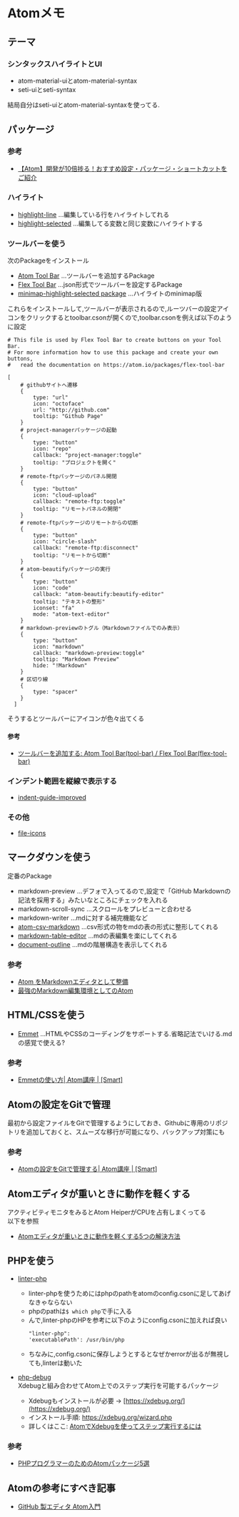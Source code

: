 # Atomメモ
## テーマ
### シンタックスハイライトとUI
- atom-material-uiとatom-material-syntax
- seti-uiとseti-syntax

結局自分はseti-uiとatom-material-syntaxを使ってる.

## パッケージ
### 参考
- [【Atom】開発が10倍捗る！おすすめ設定・パッケージ・ショートカットをご紹介](https://tech-camp.in/note/technology/1079/)

### ハイライト
- [highlight-line](https://atom.io/packages/highlight-line) ...編集している行をハイライトしてれる
- [highlight-selected](https://atom.io/packages/highlight-selected) ...編集してる変数と同じ変数にハイライトする

### ツールバーを使う
次のPackageをインストール
- [Atom Tool Bar](https://atom.io/packages/tool-bar) ...ツールバーを追加するPackage
- [Flex Tool Bar](https://atom.io/packages/flex-tool-bar) ...json形式でツールバーを設定するPackage
- [minimap-highlight-selected package](https://atom.io/packages/minimap-highlight-selected) ...ハイライトのminimap版

これらをインストールして,ツールバーが表示されるので,ルーツバーの設定アイコンをクリックするとtoolbar.csonが開くので,toolbar.csonを例えば以下のように設定  

```
# This file is used by Flex Tool Bar to create buttons on your Tool Bar.
# For more information how to use this package and create your own buttons,
#   read the documentation on https://atom.io/packages/flex-tool-bar

[
    # githubサイトへ遷移
    {
        type: "url"
        icon: "octoface"
        url: "http://github.com"
        tooltip: "Github Page"
    }
    # project-managerパッケージの起動
    {
        type: "button"
        icon: "repo"
        callback: "project-manager:toggle"
        tooltip: "プロジェクトを開く"
    }
    # remote-ftpパッケージのパネル開閉
    {
        type: "button"
        icon: "cloud-upload"
        callback: "remote-ftp:toggle"
        tooltip: "リモートパネルの開閉"
    }
    # remote-ftpパッケージのリモートからの切断
    {
        type: "button"
        icon: "circle-slash"
        callback: "remote-ftp:disconnect"
        tooltip: "リモートから切断"
    }
    # atom-beautifyパッケージの実行
    {
        type: "button"
        icon: "code"
        callback: "atom-beautify:beautify-editor"
        tooltip: "テキストの整形"
        iconset: "fa"
        mode: "atom-text-editor"
    }
    # markdown-previewのトグル（Markdownファイルでのみ表示）
    {
        type: "button"
        icon: "markdown"
        callback: "markdown-preview:toggle"
        tooltip: "Markdown Preview"
        hide: "!Markdown"
    }
    # 区切り線
    {
        type: "spacer"
    }
  ]

```

そうするとツールバーにアイコンが色々出てくる


#### 参考
- [ツールバーを追加する: Atom Tool Bar(tool-bar) / Flex Tool Bar(flex-tool-bar)](https://rfs.jp/sb/atom-github/atom_package_tool_bar.html)

### インデント範囲を縦線で表示する
- [indent-guide-improved](https://atom.io/packages/indent-guide-improved)

### その他
- [file-icons](https://atom.io/packages/file-icons)

## マークダウンを使う
定番のPackage
- markdown-preview ...デフォで入ってるので,設定で「GitHub Markdownの記法を採用する」みたいなところにチェックを入れる
- markdown-scroll-sync ...スクロールをプレビューと合わせる
- markdown-writer ...mdに対する補完機能など
- [atom-csv-markdown](https://atom.io/packages/atom-csv-markdown) ...csv形式の物をmdの表の形式に整形してくれる
- [markdown-table-editor](https://atom.io/packages/markdown-table-editor) ...mdの表編集を楽にしてくれる
- [document-outline](https://atom.io/packages/document-outline) ...mdの階層構造を表示してくれる

### 参考
- [Atom をMarkdownエディタとして整備](https://qiita.com/kouichi-c-nakamura/items/5b04fb1a127aac8ba3b0)
- [最強のMarkdown編集環境としてのAtom](http://takezoe.hatenablog.com/entry/2017/09/25/083522)


## HTML/CSSを使う
- [Emmet](https://atom.io/packages/emmet) ...HTMLやCSSのコーディングをサポートする.省略記法でいける.mdの感覚で使える?

### 参考
- [Emmetの使い方| Atom講座 | [Smart]](https://rfs.jp/sb/atom-github/atom03_emmet_howto.html)

## Atomの設定をGitで管理
最初から設定ファイルをGitで管理するようにしておき、Githubに専用のリポジトリを追加しておくと、スムーズな移行が可能になり、バックアップ対策にも

### 参考
- [Atomの設定をGitで管理する| Atom講座 | [Smart]](https://rfs.jp/sb/atom-github/atom10_github.html)

## Atomエディタが重いときに動作を軽くする
アクティビティモニタをみるとAtom HeiperがCPUを占有しまくってる  
以下を参照  
- [Atomエディタが重いときに動作を軽くする5つの解決方法](https://iwb.jp/atom-editor-setting-faster/)

## PHPを使う
- [linter-php](https://atom.io/packages/linter-php)
  - linter-phpを使うためにはphpのpathをatomのconfig.csonに足してあげなきゃならない
  - phpのpathは`$ which php`で手に入る
  - んで,linter-phpのHPを参考に以下のようにconfig.csonに加えれば良い
    ```
    "linter-php":
    'executablePath': /usr/bin/php
    ```
  - ちなみに,config.csonに保存しようとするとなぜかerrorが出るが無視しても,linterは動いた

- [php-debug](https://atom.io/packages/php-debug)  
  Xdebugと組み合わせてAtom上でのステップ実行を可能するパッケージ
  - Xdebugもインストールが必要 → [https://xdebug.org/](https://xdebug.org/)
  - インストール手順: https://xdebug.org/wizard.php
  - 詳しくはここ: [AtomでXdebugを使ってステップ実行するには](http://murayama.hatenablog.com/entry/2017/04/19/085029)

### 参考
- [PHPプログラマーのためのAtomパッケージ5選](https://itcaret.com/archives/595/)

## Atomの参考にすべき記事
- [GitHub 製エディタ Atom入門](https://qiita.com/k2works/items/1d25888fb3a05058e48f)

